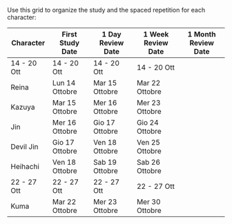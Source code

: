 Use this grid to organize the study and the spaced repetition for each character:

| Character   | First Study Date | 1 Day Review Date | 1 Week Review Date | 1 Month Review Date |
| ----------- | ---------------- | ----------------- | ------------------ | ------------------- |
| 14 - 20 Ott | 14 - 20 Ott      | 14 - 20 Ott       | 14 - 20 Ott        |                     |
| Reina       | Lun 14 Ottobre   | Mar 15 Ottobre    | Mar 22 Ottobre     |                     |
| Kazuya      | Mar 15 Ottobre   | Mer 16 Ottobre    | Mer 23 Ottobre     |                     |
| Jin         | Mer 16 Ottobre   | Gio 17 Ottobre    | Gio 24 Ottobre     |                     |
| Devil Jin   | Gio 17 Ottobre   | Ven 18 Ottobre    | Ven 25 Ottobre     |                     |
| Heihachi    | Ven 18 Ottobre   | Sab 19 Ottobre    | Sab 26 Ottobre     |                     |
| 22 - 27 Ott | 22 - 27 Ott      | 22 - 27 Ott       | 22 - 27 Ott        |                     |
| Kuma        | Mar 22 Ottobre   | Mer 23 Ottobre    | Mer 30 Ottobre     |                     |
